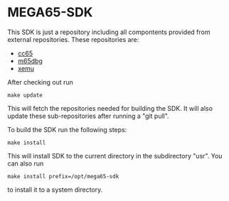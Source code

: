 MEGA65-SDK
==========

This SDK is just a repository including all compontents provided from external
repositories. These repositories are:
- [cc65](https://github.com/cc65/cc65)
- [m65dbg](https://github.com/MEGA65/m65dbg)
- [xemu](https://github.com/lgblgblgb/xemu)

After checking out run
```
make update
```
This will fetch the repositories needed for building the SDK. It will also
update these sub-repositories after running a "git pull".

To build the SDK run the following steps:
```
make install
```
This will install SDK to the current directory in the subdirectory "usr". You
can also run
```
make install prefix=/opt/mega65-sdk
```
to install it to a system directory.

